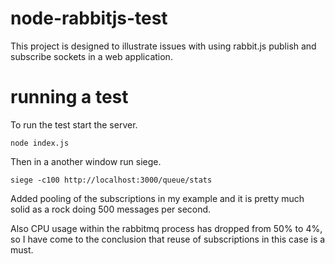# node-rabbitjs-test

This project is designed to illustrate issues with using rabbit.js
publish and subscribe sockets in a web application.

# running a test

To run the test start the server.

```
node index.js
```

Then in a another window run siege.

```
siege -c100 http://localhost:3000/queue/stats
```

Added pooling of the subscriptions in my example and it is pretty much solid as a rock doing 500 messages per second.

Also CPU usage within the rabbitmq process has dropped from 50% to 4%, so I have come to the conclusion that reuse of
subscriptions in this case is a must.
